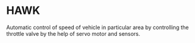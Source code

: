 # HAWK
Automatic control of speed of vehicle in particular area by controlling the throttle valve by the help of servo motor and sensors.
